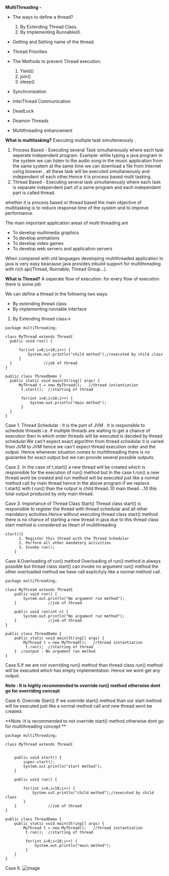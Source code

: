 **MultiThreading -**

- The ways to define a thread?
  1. By Extending Thread Class.
  2. By Implementing Runnable(I).

- Getting and Setting name of the thread.
- Thread Priorities
- The Methods to prevent Thread execution.
   1. Yield()
   2. join()
   3. sleep()
  
- Synchronisation
- InterThread Communication
- DeadLock
- Deamon Threads
- Multithreading enhancement


**What is multitasking?**
Executing multiple task simulteneously .
   1. Process Based - Executing several Task simultaneously where each task seperate independent program.   Example: while typing a java program in the system we can listen to the audio song in the music application from the same system at the same time we can download a file from Internet using browser , all these task will be executed simultaneously and independent of each other.Hence it is process based multi tasking.
   2. Thread Based - Executing several task simultaneously where each task is separate independent part of a same program and each independent part is called thread.


whether it is process based or thread based the main objective of multitasking is to reduce response time of the system and to improve performance.

The main important application areas of multi threading are 
- To develop multimedia graphics
- To develop animations
- To develop video games
- To develop web servers and application servers

When compared with old languages developing multithreaded application in java is very easy beacause java provides inbuild support for multithreading with rich api(Thread, Runnable, Thread Group...).

**What is Thread?**
A seperate flow of execution.
for every flow of execution there is some job 

We can define a thread in the following two ways
- By extending thread class
- By implementing runnable interface

1) By Extending thread class->
  ```
package multiThreading;

class MyThread extends Thread{
	public void run() {    
		
		for(int i=0;i<10;i++) {
			System.out.println("child method");//executed by child class
		}	
	}              //job of thread	
}

public class ThreadDemo {
	public static void main(String[] args) {
		MyThread t = new MyThread();   //thread instantiation
		 t.start();  //starting of thread
		 
		 for(int i=0;i<10;i++) {
			 System.out.println("main method");
		 }
	}
}
```
Case 1. Thread Schedular : It is the part of JVM . It is responsible to schedule threads i.e. if multiple threads are waiting to get a chance of execution then in which order threads will be executed is decided by thread schedular.We can't expect exact algorithm from thread schedular it is varied from JVM to JVM hence we can't expect thread execution order and the output.
Hence whenever situation comes to multithreading there is no guarantee for exact output but we can provide several possible outputs.

Case 2. In the case of t.start() a new thread will be created which is responsible for the execution of run() method but 
In the case t.run() a new thread wont be created and run method will be executed just like a normal method call by main thread hence in the above program if we replace t.start() with t.run() than the output is child thread..10 main thead ...10 this total output produced by only main thread.

Case 3. Importance of Thread Class Start()
Thread class start() is responsible to register the thread with thread schedular and all other mandatory activities.Hence without executing thread class start() method there is no chance of starting a new thread in java due to this thread class start method is considered as Heart of multithreading
```
start(){
      1. Register this thread with the Thread Schedular 
      2. Perform all other mandatory activities
      3. Invoke run();
	}

```
Case 4.Overloading of run() method 
Overloading of run() method is always possible but thread class start() can invoke no argument run() method the other overloaded method we have call explicityly like a normal method call.
```
package multiThreading;

class MyThread extends Thread{
	public void run() {    
		System.out.println("No argument run method");
	}              //job of thread	
	
	public void run(int n) {    
		System.out.println("No argument run method");
	}              //job of thread		
}

public class ThreadDemo {
	public static void main(String[] args) {
		MyThread t = new MyThread();   //thread instantiation
		 t.run();  //starting of thread		
	}  //output : No argument run method
}
```
Case 5.If we are not overriding run() method than thread class run() method will be executed which has empty implementation. Hence we wont get any output.

 **Note : It is highly recommended to override run() method otherwise dont go for overriding concept**

Case 6. Override Start()
If we override start() method than our start method will be executed just like a normal method call and new thread wont be created.

**Note :It is recommended to not override start() method otherwise dont go for multithreading concept **
```
package multiThreading;

class MyThread extends Thread{
	
	
	public void start() {
		super.start();	
		System.out.println("start method");
	}
	
	public void run() {    
		
		for(int i=0;i<10;i++) {
			System.out.println("child method");//executed by child class
		}	
	}              //job of thread		
}

public class ThreadDemo {
	public static void main(String[] args) {
		MyThread t = new MyThread();   //thread instantiation
		 t.run();  //starting of thread
		 
		 for(int i=0;i<10;i++) {
			 System.out.println("main method");
		 }
	}
}
```
Case 6. 
![image](https://github.com/user-attachments/assets/c0ff2298-0069-4979-9ed9-1639c6070491)


